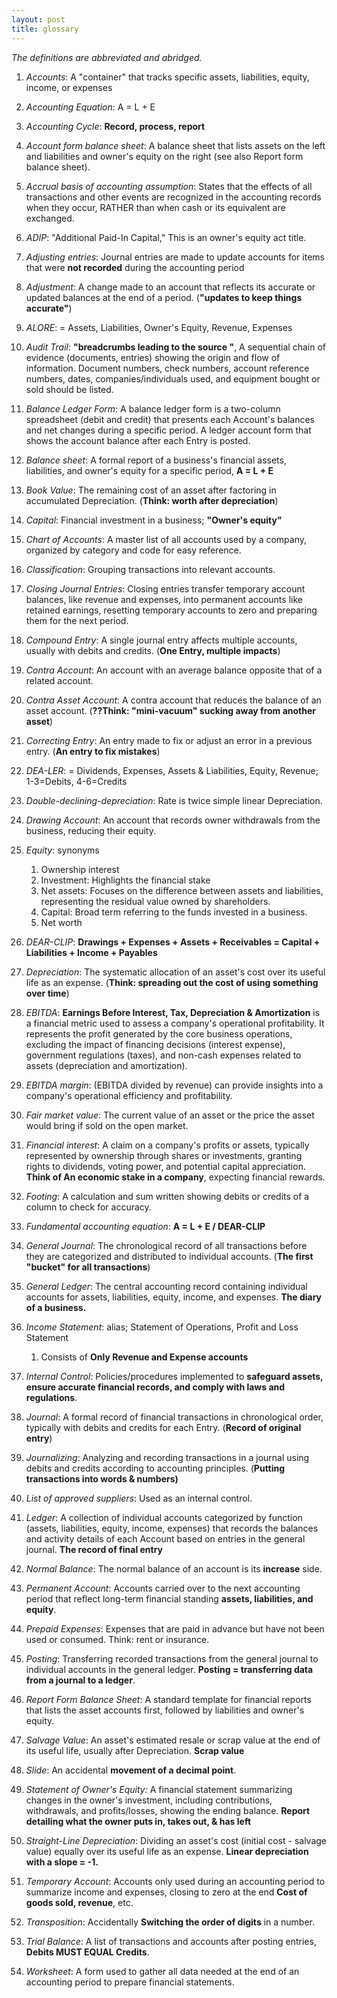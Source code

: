 ```yaml
---
layout: post
title: glossary
---
```


*The definitions are abbreviated and abridged.*  

1. *Accounts*: A "container" that tracks specific assets, liabilities, equity, income, or expenses  

1. *Accounting Equation*: A = L + E   

1. *Accounting Cycle*: **Record, process, report**

1. *Account form balance sheet*: A balance sheet that lists assets on the left and liabilities and owner's equity on the right (see also Report form balance sheet).   

1. *Accrual basis of accounting assumption*: States that the effects of all transactions and other events are recognized in the accounting records when they occur, RATHER than when cash or its equivalent are exchanged.   

1. *ADIP*: "Additional Paid-In Capital," This is an owner's equity act title.    
   
1. *Adjusting entries*: Journal entries are made to update accounts for items that were **not recorded** during the accounting period 

1. *Adjustment*: A change made to an account that reflects its accurate or updated balances at the end of a period. (**"updates to keep things accurate"**)   

1. *ALORE*: = Assets, Liabilities, Owner's Equity, Revenue, Expenses   

1. *Audit Trail*: **"breadcrumbs leading to the source "**, A sequential chain of evidence (documents, entries) showing the origin and flow of information. Document numbers, check numbers, account reference numbers, dates, companies/individuals used, and equipment bought or sold should be listed.    

1. *Balance Ledger Form*: A balance ledger form is a two-column spreadsheet (debit and credit) that presents each Account's balances and net changes during a specific period. A ledger account form that shows the account balance after each Entry is posted.   

1. *Balance sheet*: A formal report of a business's financial assets, liabilities, and owner's equity for a specific period, **A = L + E**   

1. *Book Value*: The remaining cost of an asset after factoring in accumulated Depreciation. (**Think: worth after depreciation**)   

1. *Capital*: Financial investment in a business; **"Owner's equity"**   

1. *Chart of Accounts*: A master list of all accounts used by a company, organized by category and code for easy reference.   

1. *Classification*: Grouping transactions into relevant accounts.   

1. *Closing Journal Entries*: Closing entries transfer temporary account balances, like revenue and expenses, into permanent accounts like retained earnings, resetting temporary accounts to zero and preparing them for the next period.   

1. *Compound Entry*: A single journal entry affects multiple accounts, usually with debits and credits. (**One Entry, multiple impacts**)   

1. *Contra Account*: An account with an average balance opposite that of a related account.   

1. *Contra Asset Account*: A contra account that reduces the balance of an asset account. (**??Think: "mini-vacuum" sucking away from another asset**)  

1. *Correcting Entry*: An entry made to fix or adjust an error in a previous entry. (**An entry to fix mistakes**)  

1. *DEA-LER*: = Dividends, Expenses, Assets & Liabilities, Equity, Revenue; 1-3=Debits, 4-6=Credits   

1. *Double-declining-depreciation*: Rate is twice simple linear Depreciation.   

1. *Drawing Account*: An account that records owner withdrawals from the business, reducing their equity.   

1. *Equity*: synonyms   
    1. Ownership interest   
    2. Investment: Highlights the financial stake   
    3. Net assets: Focuses on the difference between assets and liabilities, representing the residual value owned by shareholders.   
    4. Capital: Broad term referring to the funds invested in a business.   
    5. Net worth   



1. *DEAR-CLIP*: **Drawings + Expenses + Assets + Receivables = Capital + Liabilities + Income + Payables**   

1. *Depreciation*: The systematic allocation of an asset's cost over its useful life as an expense. (**Think: spreading out the cost of using something over time**)   

1. *EBITDA*: **Earnings Before Interest, Tax, Depreciation & Amortization** is a financial metric used to assess a company's operational profitability. It represents the profit generated by the core business operations, excluding the impact of financing decisions (interest expense), government regulations (taxes), and non-cash expenses related to assets (depreciation and amortization).

1. *EBITDA margin*: (EBITDA divided by revenue) can provide insights into a company's operational efficiency and profitability.

1. *Fair market value*: The current value of an asset or the price the asset would bring if sold on the open market.   
   
1. *Financial interest*: A claim on a company's profits or assets, typically represented by ownership through shares or investments, granting rights to dividends, voting power, and potential capital appreciation. **Think of An economic stake in a company**, expecting financial rewards.   

1. *Footing*: A calculation and sum written showing debits or credits of a column to check for accuracy.   

1. *Fundamental accounting equation*: **A = L + E / DEAR-CLIP**   

1. *General Journal*: The chronological record of all transactions before they are categorized and distributed to individual accounts. (**The first "bucket" for all transactions**)   

1. *General Ledger*: The central accounting record containing individual accounts for assets, liabilities, equity, income, and expenses. **The diary of a business.**   
    
1. *Income Statement*: alias; Statement of Operations, Profit and Loss Statement   
   1. Consists of **Only Revenue and Expense accounts**     

1. *Internal Control*: Policies/procedures implemented to **safeguard assets, ensure accurate financial records, and comply with laws and regulations**.   
   
1. *Journal*: A formal record of financial transactions in chronological order, typically with debits and credits for each Entry. (**Record of original entry**)   

1. *Journalizing*: Analyzing and recording transactions in a journal using debits and credits according to accounting principles. (**Putting transactions into words & numbers)**   
    
1. *List of approved suppliers*: Used as an internal control.   

1. *Ledger*: A collection of individual accounts categorized by function (assets, liabilities, equity, income, expenses) that records the balances and activity details of each Account based on entries in the general journal. **The record of final entry**   
    
1. *Normal Balance*: The normal balance of an account is its **increase** side.   

1. *Permanent Account*: Accounts carried over to the next accounting period that reflect long-term financial standing **assets, liabilities, and equity**.   

1. *Prepaid Expenses*: Expenses that are paid in advance but have not been used or consumed. Think: rent or insurance.   

1. *Posting*: Transferring recorded transactions from the general journal to individual accounts in the general ledger. **Posting = transferring data from a journal to a ledger**.    

1. *Report Form Balance Sheet*: A standard template for financial reports that lists the asset accounts first, followed by liabilities and owner's equity.   

1. *Salvage Value*: An asset's estimated resale or scrap value at the end of its useful life, usually after Depreciation. **Scrap value**   

1. *Slide*: An accidental **movement of a decimal point**.   

1. *Statement of Owner's Equity:* A financial statement summarizing changes in the owner's investment, including contributions, withdrawals, and profits/losses, showing the ending balance. **Report detailing what the owner puts in, takes out, & has left**   

1. *Straight-Line Depreciation*: Dividing an asset's cost (initial cost - salvage value) equally over its useful life as an expense. **Linear depreciation with a slope = -1.**   

1. *Temporary Account*: Accounts only used during an accounting period to summarize income and expenses, closing to zero at the end **Cost of goods sold, revenue**, etc.    

1. *Transposition*: Accidentally **Switching the order of digits** in a number.   

1. *Trial Balance*: A list of transactions and accounts after posting entries, **Debits MUST EQUAL Credits**.    

1. *Worksheet*: A form used to gather all data needed at the end of an accounting period to prepare financial statements.   